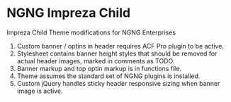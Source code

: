 # NGNG Impreza Child
Impreza Child Theme modifications for NGNG Enterprises


1. Custom banner / optins in header requires ACF Pro plugin to be active.
2. Stylesheet contains banner height styles that should be removed for actual header images, marked in comments as TODO.
3. Banner markup and top optin markup is in functions file.
4. Theme assumes the standard set of NGNG plugins is installed.
5. Custom jQuery handles sticky header responsive sizing when banner image is active.
